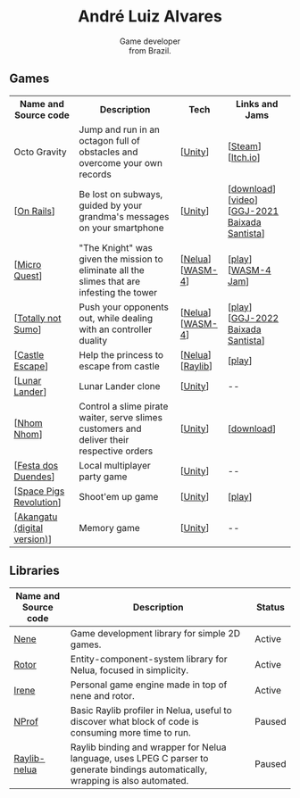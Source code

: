 <h1 align="center">André Luiz Alvares</h1>
<p align="center">Game developer<br>from Brazil.</p>

## Games
<table>
  <tr>
    <th>Name and Source code</th>
    <th>Description</th>
    <th>Tech</th>
    <th>Links and Jams</th>
  </tr>

  <tr>
    <td>Octo Gravity</td>
    <td>Jump and run in an octagon full of obstacles and overcome your own records</td>
    <td>[<a href="https://unity.com/">Unity</a>]</td>
    <td>[<a href="https://store.steampowered.com/app/865800/Octo_Gravity/">Steam</a>]<br>[<a href="https://origamisword.itch.io/octo-gravity">Itch.io</a>]</td>
  </tr>

  <tr>
    <td>[<a href="https://github.com/Andre-LA/GGJ-BaixadaSantista-2021">On Rails</a>]
    <td>Be lost on subways, guided by your grandma's messages on your smartphone</td>
    <td>[<a href="https://unity.com/">Unity</a>]</td>
    <td>[<a href="https://globalgamejam.org/2021/games/rails-1">download</a>]<br>[<a href="https://youtu.be/rV-rSyMBgLQ">video</a>]<br>[<a href="https://globalgamejam.org/2021/jam-sites/ggj-baixada-santista-usjtunimonte">GGJ-2021 Baixada Santista</a>]</td>
  </tr>
    
  <tr>
    <td>[<a href="https://github.com/Andre-LA/micro-quest">Micro Quest</a>]</td>
    <td>"The Knight" was given the mission to eliminate all the slimes that are infesting the tower</td>
    <td>[<a href="https://nelua.io/">Nelua</a>]<br>[<a href="https://wasm4.org/">WASM-4</a>]</td>
    <td>[<a href="https://andre-la.itch.io/micro-quest">play</a>]<br>[<a href="https://itch.io/jam/wasm4">WASM-4 Jam</a>]</td>
  </tr>
    
  <tr>
    <td>[<a href="https://github.com/Andre-LA/totally-not-sumo">Totally not Sumo</a>]</td>
    <td>Push your opponents out, while dealing with an controller duality</td>
    <td>[<a href="https://nelua.io/">Nelua</a>]<br>[<a href="https://wasm4.org/">WASM-4</a>]</td>
    <td>[<a href="https://origamisword.itch.io/totally-not-sumo">play</a>]<br>[<a href="https://globalgamejam.org/2022/jam-sites/global-game-jam-2022-%E2%80%93-baixada-santista-unisantos">GGJ-2022 Baixada Santista</a>]</td>
  </tr>
    
  <tr>
    <td>[<a href="https://github.com/Andre-LA/baixada-game-jam-game">Castle Escape</a>]</td>
    <td>Help the princess to escape from castle</td>
    <td>[<a href="https://nelua.io/">Nelua</a>]<br>[<a href="https://www.raylib.com/">Raylib</a>]</td>
    <td>[<a href="https://andre-la.github.io/baixada-game-jam-game/index.html">play</a>]</td>
  </tr>
    
  <tr>
    <td>[<a href="https://github.com/nicolas-ft/LunarLander">Lunar Lander</a>]</td>
    <td>Lunar Lander clone</td>
    <td>[<a href="https://unity.com/">Unity</a>]</td>
    <td> -- </td>
  </tr>
    
  <tr>
    <td>[<a href="https://github.com/unimonte-games/nhom-nhom">Nhom Nhom</a>]</td>
    <td>Control a slime pirate waiter, serve slimes customers and deliver their respective orders</td>
    <td>[<a href="https://unity.com/">Unity</a>]</td>
    <td>[<a href="https://andre-la.itch.io/nhom-nhom">download</a>]</td>
  </tr>
    
  <tr>
    <td>[<a href="https://github.com/unimonte-games/festa-dos-duendes">Festa dos Duendes</a>]</td>
    <td>Local multiplayer party game</td>
    <td>[<a href="https://unity.com/">Unity</a>]</td>
    <td> -- </td>
  </tr>
    
  <tr>
    <td>[<a href="https://github.com/unimonte-games/space-pigs-revolution">Space Pigs Revolution</a>]</td>
    <td>Shoot'em up game</td>
    <td>[<a href="https://unity.com/">Unity</a>]</td>
    <td>[<a href="https://unimonte-games.github.io/space-pigs-revolution/index.html">play</a>]</td>
  </tr>
    
  <tr>
    <td>[<a href="https://github.com/unimonte-games/jogo-akangatu-digital">Akangatu (digital version)</a>]</td>
    <td>Memory game</td>
    <td>[<a href="https://unity.com/">Unity</a>]</td>
    <td> -- </td>
  </tr>
</table>


## Libraries

| Name and Source code | Description | Status |
|---|---|---|
| [Nene](https://github.com/Andre-LA/nene) | Game development library for simple 2D games. | Active |
| [Rotor](https://github.com/Andre-LA/rotor-nelua) | Entity-component-system library for Nelua, focused in simplicity. | Active |
| [Irene](https://github.com/andre-la/irene) | Personal game engine made in top of nene and rotor. | Active |
| [NProf](https://github.com/Andre-LA/nprof) | Basic Raylib profiler in Nelua, useful to discover what block of code is consuming more time to run. | Paused |
| [Raylib-nelua](https://github.com/Andre-LA/raylib-nelua-mirror) | Raylib binding and wrapper for Nelua language, uses LPEG C parser to generate bindings automatically, wrapping is also automated. | Paused |

